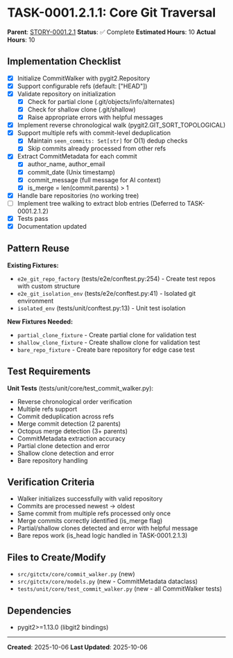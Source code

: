 # TASK-0001.2.1.1: Core Git Traversal

**Parent**: [STORY-0001.2.1](README.md)
**Status**: ✅ Complete
**Estimated Hours**: 10
**Actual Hours**: 10

## Implementation Checklist

- [x] Initialize CommitWalker with pygit2.Repository
- [x] Support configurable refs (default: ["HEAD"])
- [x] Validate repository on initialization
  - [x] Check for partial clone (.git/objects/info/alternates)
  - [x] Check for shallow clone (.git/shallow)
  - [x] Raise appropriate errors with helpful messages
- [x] Implement reverse chronological walk (pygit2.GIT_SORT_TOPOLOGICAL)
- [x] Support multiple refs with commit-level deduplication
  - [x] Maintain `seen_commits: Set[str]` for O(1) dedup checks
  - [x] Skip commits already processed from other refs
- [x] Extract CommitMetadata for each commit
  - [x] author_name, author_email
  - [x] commit_date (Unix timestamp)
  - [x] commit_message (full message for AI context)
  - [x] is_merge = len(commit.parents) > 1
- [x] Handle bare repositories (no working tree)
- [ ] Implement tree walking to extract blob entries (Deferred to TASK-0001.2.1.2)
- [x] Tests pass
- [x] Documentation updated

## Pattern Reuse

**Existing Fixtures:**
- `e2e_git_repo_factory` (tests/e2e/conftest.py:254) - Create test repos with custom structure
- `e2e_git_isolation_env` (tests/e2e/conftest.py:41) - Isolated git environment
- `isolated_env` (tests/unit/conftest.py:13) - Unit test isolation

**New Fixtures Needed:**
- `partial_clone_fixture` - Create partial clone for validation test
- `shallow_clone_fixture` - Create shallow clone for validation test
- `bare_repo_fixture` - Create bare repository for edge case test

## Test Requirements

**Unit Tests** (tests/unit/core/test_commit_walker.py):
- Reverse chronological order verification
- Multiple refs support
- Commit deduplication across refs
- Merge commit detection (2 parents)
- Octopus merge detection (3+ parents)
- CommitMetadata extraction accuracy
- Partial clone detection and error
- Shallow clone detection and error
- Bare repository handling

## Verification Criteria

- Walker initializes successfully with valid repository
- Commits are processed newest → oldest
- Same commit from multiple refs processed only once
- Merge commits correctly identified (is_merge flag)
- Partial/shallow clones detected and error with helpful message
- Bare repos work (is_head logic handled in TASK-0001.2.1.3)

## Files to Create/Modify

- `src/gitctx/core/commit_walker.py` (new)
- `src/gitctx/core/models.py` (new - CommitMetadata dataclass)
- `tests/unit/core/test_commit_walker.py` (new - all CommitWalker tests)

## Dependencies

- pygit2>=1.13.0 (libgit2 bindings)

---

**Created**: 2025-10-06
**Last Updated**: 2025-10-06
